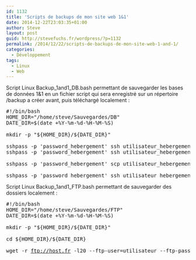 ```yaml
---
id: 1132
title: 'Scripts de backups de mon site web 1&1'
date: 2014-12-22T23:03:35+01:00
author: Steve
layout: post
guid: http://stevefuchs.fr/wordpress/?p=1132
permalink: /2014/12/22/scripts-de-backups-de-mon-site-web-1-and-1/
categories:
  - Développement
tags:
  - Linux
  - Web
---
```

Script Linux Backup\_1and1\_DB.bash permettant de sauvegarder les bases de données 1&1 en un fichier script qui sera enregistré sur un répertoire /backup a créer avant, puis téléchargé localement :

<pre>#!/bin/bash
HOME_DIR="/home/steve/Sauvegardes/DB"
DATE_DIR=$(date +%Y-%m-%d-%H-%M-%S)

mkdir -p "${HOME_DIR}/${DATE_DIR}"

sshpass -p 'password_hebergement' ssh utilisateur_hebergement@host.onlinehome.fr 'mysqldump -h host_db.db.1and1.com -u utilisateur_db -p nom_base --password=mot_de_passe_db &gt;backup/nom_db.sql'
sshpass -p 'password_hebergement' ssh utilisateur_hebergement@host.onlinehome.fr 'mysqldump -h host_db.db.1and1.com -u utilisateur_db -p nom_base --password=mot_de_passe_db &gt;backup/nom_db.sql'

sshpass -p 'password_hebergement' scp utilisateur_hebergement@host.onlinehome.fr:backup/*.sql ${HOME_DIR}/${DATE_DIR}

sshpass -p 'password_hebergement' ssh utilisateur_hebergement@host.onlinehome.fr 'rm backup/*.sql'
</pre>

Script Linux Backup\_1and1\_FTP.bash permettant de sauvegarder des dossiers localement :

<pre>#!/bin/bash
HOME_DIR="/home/steve/Sauvegardes/FTP"
DATE_DIR=$(date +%Y-%m-%d-%H-%M-%S)

mkdir -p "${HOME_DIR}/${DATE_DIR}"

cd ${HOME_DIR}/${DATE_DIR}

wget -r <a class="external free" href="ftp://host.fr/" rel="nofollow">ftp://host.fr</a> -l20 --ftp-user=utilisateur --ftp-password=password --exclude-directories=dont_backup,dont_backup2
</pre>

&nbsp;